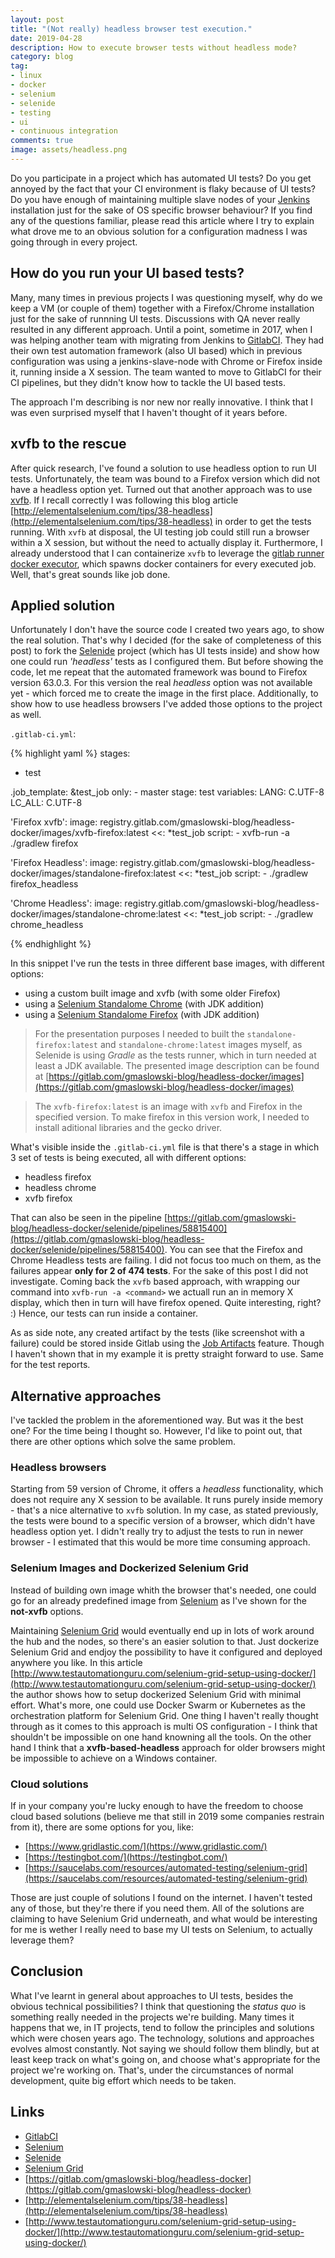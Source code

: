 ```yaml
---
layout: post
title: "(Not really) headless browser test execution."
date: 2019-04-28
description: How to execute browser tests without headless mode?
category: blog
tag:
- linux
- docker
- selenium
- selenide
- testing
- ui
- continuous integration
comments: true
image: assets/headless.png
---
```


Do you participate in a project which has automated UI tests? Do you get annoyed by the fact that your CI environment is flaky because of UI tests? Do you have enough of maintaining multiple slave nodes of your [Jenkins](https://jenkins.io/) installation just for the sake of OS specific browser behaviour? If you find any of the questions familiar, please read this article where I try to explain what drove me to an obvious solution for a configuration madness I was going through in every project. 

## How do you run your UI based tests? 

Many, many times in previous projects I was questioning myself, why do we keep a VM (or couple of them) together with a Firefox/Chrome installation just for the sake of runnning UI tests. Discussions with QA never really resulted in any different approach. Until a point, sometime in 2017, when I was helping another team with migrating from Jenkins to [GitlabCI](https://about.gitlab.com/product/continuous-integration/). They had their own test automation framework (also UI based) which in previous configuration was using a jenkins-slave-node with Chrome or Firefox inside it, running inside a X session. The team wanted to move to GitlabCI for their CI pipelines, but they didn't know how to tackle the UI based tests.

The approach I'm describing is nor new nor really innovative. I think that I was even surprised myself that I haven't thought of it years before.

## xvfb to the rescue

After quick research, I've found a solution to use headless option to run UI tests. Unfortunately, the team was bound to a Firefox version which did not have a headless option yet. Turned out that another approach was to use [xvfb](https://en.wikipedia.org/wiki/Xvfb). If I recall correctly I was following this blog article [http://elementalselenium.com/tips/38-headless](http://elementalselenium.com/tips/38-headless) in order to get the tests running. With `xvfb` at disposal, the UI testing job could still run a browser within a X session, but without the need to actually display it. Furthermore, I already understood that I can containerize `xvfb` to leverage the [gitlab runner docker executor](https://docs.gitlab.com/runner/executors/docker.html), which spawns docker containers for every executed job. Well, that's great sounds like job done. 

## Applied solution

Unfortunately I don't have the source code I created two years ago, to show the real solution. That's why I decided (for the sake of completeness of this post) to fork the [Selenide](https://selenide.org/) project (which has UI tests inside) and show how one could run *'headless'* tests as I configured them. But before showing the code, let me repeat that the automated framework was bound to Firefox version 63.0.3. For this version the real *headless* option was not available yet - which forced me to create the image in the first place. Additionally, to show how to use headless browsers I've added those options to the project as well.   

`.gitlab-ci.yml`:

{% highlight yaml %}
stages:
  - test

.job_template: &test_job
  only:
    - master
  stage: test
  variables:
    LANG: C.UTF-8
    LC_ALL: C.UTF-8

'Firefox xvfb':
  image: registry.gitlab.com/gmaslowski-blog/headless-docker/images/xvfb-firefox:latest
  <<: *test_job
  script:
    - xvfb-run -a ./gradlew firefox

'Firefox Headless':
  image: registry.gitlab.com/gmaslowski-blog/headless-docker/images/standalone-firefox:latest
  <<: *test_job
  script:
    - ./gradlew firefox_headless

'Chrome Headless':
  image: registry.gitlab.com/gmaslowski-blog/headless-docker/images/standalone-chrome:latest
  <<: *test_job
  script:
    - ./gradlew chrome_headless

{% endhighlight %}

In this snippet I've run the tests in three different base images, with different options:

- using a custom built image and xvfb (with some older Firefox)
- using a [Selenium Standalome Chrome](https://github.com/SeleniumHQ/docker-selenium/tree/master/StandaloneChrome) (with JDK addition)
- using a [Selenium Standalome Firefox](https://github.com/SeleniumHQ/docker-selenium/tree/master/StandaloneFirefox) (with JDK addition)

> For the presentation purposes I needed to built the `standalone-firefox:latest` and `standalone-chrome:latest` images myself, as Selenide is using *Gradle* as the tests runner, which in turn needed at least a JDK available. The presented image description can be found at [https://gitlab.com/gmaslowski-blog/headless-docker/images](https://gitlab.com/gmaslowski-blog/headless-docker/images)

> The `xvfb-firefox:latest` is an image with `xvfb` and Firefox in the specified version. To make firefox in this version work, I needed to install aditional libraries and the gecko driver.

What's visible inside the `.gitlab-ci.yml` file is that there's a stage in which 3 set of tests is being executed, all with different options:

- headless firefox
- headless chrome
- xvfb firefox

That can also be seen in the pipeline [https://gitlab.com/gmaslowski-blog/headless-docker/selenide/pipelines/58815400](https://gitlab.com/gmaslowski-blog/headless-docker/selenide/pipelines/58815400). You can see that the Firefox and Chrome Headless tests are failing. I did not focus too much on them, as the failures appear **only for 2 of 474 tests**. For the sake of this post I did not investigate. Coming back the `xvfb` based approach, with wrapping our command into `xvfb-run -a <command>` we actuall run an in memory X display, which then in turn will have firefox opened. Quite interesting, right? :) Hence, our tests can run inside a container. 

As as side note, any created artifact by the tests (like screenshot with a failure) could be stored inside Gitlab using the [Job Artifacts](https://docs.gitlab.com/ee/user/project/pipelines/job_artifacts.html) feature. Though I haven't shown that in my example it is pretty straight forward to use. Same for the test reports.

## Alternative approaches

I've tackled the problem in the aforementioned way. But was it the best one? For the time being I thought so. However, I'd like to point out, that there are other options which solve the same problem.

### Headless browsers

Starting from 59 version of Chrome, it offers a *headless* functionality, which does not require any X session to be available. It runs purely inside memory - that's a nice alternative to `xvfb` solution. In my case, as stated previously, the tests were bound to a specific version of a browser, which didn't have headless option yet. I didn't really try to adjust the tests to run in newer browser - I estimated that this would be more time consuming approach.

### Selenium Images and Dockerized Selenium Grid

Instead of building own image whith the browser that's needed, one could go for an already predefined image from [Selenium](https://www.seleniumhq.org/) as I've shown for the **not-xvfb** options.

Maintaining [Selenium Grid](https://www.seleniumhq.org/projects/grid/) would eventually end up in lots of work around the hub and the nodes, so there's an easier solution to that. Just dockerize Selenium Grid and endjoy the possibility to have it configured and deployed anywhere you like. In this article [http://www.testautomationguru.com/selenium-grid-setup-using-docker/](http://www.testautomationguru.com/selenium-grid-setup-using-docker/) the author shows how to setup dockerized Selenium Grid with minimal effort. What's more, one could use Docker Swarm or Kubernetes as the orchestration platform for Selenium Grid. One thing I haven't really thought through as it comes to this approach is multi OS configuration - I think that shouldn't be impossible on one hand knowning all the tools. On the other hand I think that a **xvfb-based-headless** approach for older browsers might be impossible to achieve on a Windows container.

### Cloud solutions

If in your company you're lucky enough to have the freedom to choose cloud based solutions (believe me that still in 2019 some companies restrain from it), there are some options for you, like:

- [https://www.gridlastic.com/](https://www.gridlastic.com/)
- [https://testingbot.com/](https://testingbot.com/)
- [https://saucelabs.com/resources/automated-testing/selenium-grid](https://saucelabs.com/resources/automated-testing/selenium-grid)

Those are just couple of solutions I found on the internet. I haven't tested any of those, but they're there if you need them. All of the solutions are claiming to have Selenium Grid underneath, and what would be interesting for me is wether I really need to base my UI tests on Selenium, to actually leverage them?

## Conclusion

What I've learnt in general about approaches to UI tests, besides the obvious technical possibilities? I think that questioning the *status quo* is something really needed in the projects we're building. Many times it happens that we, in IT projects, tend to follow the principles and solutions which were chosen years ago. The technology, solutions and approaches evolves almost constantly. Not saying we should follow them blindly, but at least keep track on what's going on, and choose what's appropriate for the project we're working on. That's, under the circumstances of normal development, quite big effort which needs to be taken.

## Links

- [GitlabCI](https://about.gitlab.com/product/continuous-integration/)
- [Selenium](https://www.seleniumhq.org/)
- [Selenide](https://selenide.org/)
- [Selenium Grid](https://www.seleniumhq.org/projects/grid/)
- [https://gitlab.com/gmaslowski-blog/headless-docker](https://gitlab.com/gmaslowski-blog/headless-docker)
- [http://elementalselenium.com/tips/38-headless](http://elementalselenium.com/tips/38-headless)
- [http://www.testautomationguru.com/selenium-grid-setup-using-docker/](http://www.testautomationguru.com/selenium-grid-setup-using-docker/)
